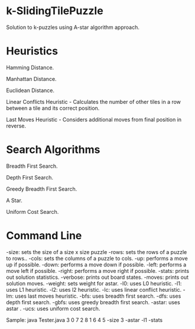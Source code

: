 # k-SlidingTilePuzzle
Solution to k-puzzles using A-star algorithm approach.

# Heuristics 

Hamming Distance.

Manhattan Distance.

Euclidean Distance.

Linear Conflicts Heuristic - Calculates the number of other tiles in a row between a tile and its correct position.

Last Moves Heuristic - Considers additional moves from final position in reverse.

# Search Algorithms

Breadth First Search.

Depth First Search.

Greedy Breadth First Search.

A Star.

Uniform Cost Search.

# Command Line 

-size: sets the size of a size x size puzzle
-rows: sets the rows of a puzzle to rows..
-cols: sets the columns of a puzzle to cols.
-up: performs a move up if possible.
-down: performs a move down if possible.
-left: performs a move left if possible.
-right: performs a move right if possible.
-stats: prints out solution statistics.
-verbose: prints out board states.
-moves: prints out solution moves.
-weight: sets weight for astar.
-l0: uses L0 heuristic.
-l1: uses L1 heuristic.
-l2: uses l2 heuristic.
-lc: uses linear conflict heuristic.
-lm: uses last moves heuristic.
-bfs: uses breadth first search.
-dfs: uses depth first search.
-gbfs: uses greedy breadth first search.
-astar: uses astar .
-ucs: uses uniform cost search.

Sample: java Tester.java 3 0 7 2 8 1 6 4 5 -size 3 -astar -l1 -stats


